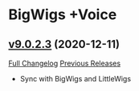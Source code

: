 # BigWigs +Voice

## [v9.0.2.3](https://github.com/BigWigsMods/BigWigs_Voice/tree/v9.0.2.3) (2020-12-11)
[Full Changelog](https://github.com/BigWigsMods/BigWigs_Voice/compare/v9.0.2.2...v9.0.2.3) [Previous Releases](https://github.com/BigWigsMods/BigWigs_Voice/releases)

- Sync with BigWigs and LittleWigs  
